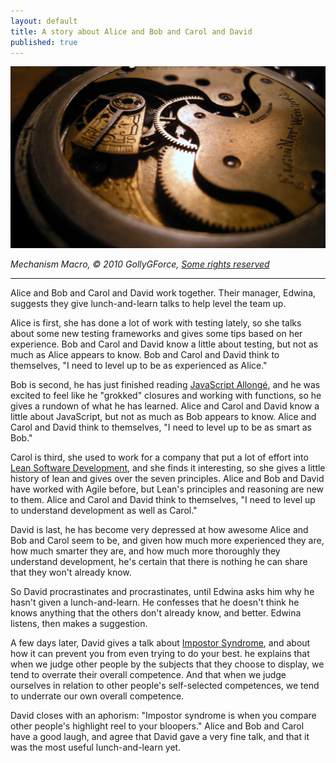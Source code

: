 ```yaml
---
layout: default
title: A story about Alice and Bob and Carol and David
published: true
---
```


[![Mechanism Macro](/assets/images/watch-mechanism.jpg)](https://www.flickr.com/photos/see-through-the-eye-of-g/4278744230)

*Mechanism Macro, © 2010 GollyGForce, [Some rights reserved][cc-by-2.0]*

---

Alice and Bob and Carol and David work together. Their manager, Edwina, suggests they give lunch-and-learn talks to help level the team up.

Alice is first, she has done a lot of work with testing lately, so she talks about some new testing frameworks and gives some tips based on her experience. Bob and Carol and David know a little about testing, but not as much as Alice appears to know. Bob and Carol and David think to themselves, "I need to level up to be as experienced as Alice."

Bob is second, he has just finished reading [JavaScript Allongé][ja], and he was excited to feel like he "grokked" closures and working with functions, so he gives a rundown of what he has learned. Alice and Carol and David know a little about JavaScript, but not as much as Bob appears to know. Alice and Carol and David think to themselves, "I need to level up to be as smart as Bob."

Carol is third, she used to work for a company that put a lot of effort into [Lean Software Development][lsd], and she finds it interesting, so she gives a little history of lean and gives over the seven principles. Alice and Bob and David have worked with Agile before, but Lean's principles and reasoning are new to them. Alice and Carol and David think to themselves, "I need to level up to understand development as well as Carol."

David is last, he has become very depressed at how awesome Alice and Bob and Carol seem to be, and given how much more experienced they are, how much smarter they are, and how much more thoroughly they understand development, he's certain that there is nothing he can share that they won't already know.

So David procrastinates and procrastinates, until Edwina asks him why he hasn't given a lunch-and-learn. He confesses that he doesn't think he knows anything that the others don't already know, and better. Edwina listens, then makes a suggestion.

A few days later, David gives a talk about [Impostor Syndrome], and about how it can prevent you from even trying to do your best. he explains that when we judge other people by the subjects that they choose to display, we tend to overrate their overall competence. And that when we judge ourselves in relation to other people's self-selected competences, we tend to underrate our own overall competence.

David closes with an aphorism: "Impostor syndrome is when you compare other people's highlight reel to your bloopers." Alice and Bob and Carol have a good laugh, and agree that David gave a very fine talk, and that it was the most useful lunch-and-learn yet.

[ja]: http://leanpub.com/javascriptallongesix
[lsd]: https://en.wikipedia.org/wiki/Lean_software_development
[Impostor Syndrome]: https://en.wikipedia.org/wiki/Impostor_syndrome
[cc-by-2.0]: https://creativecommons.org/licenses/by/2.0/
